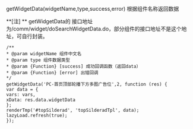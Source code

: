 getWidgetData\(widgetName,type,success,error\) 根据组件名称返回数据

**\[注\] ** getWidgetData的 接口地址为/comm/widget/doSearchWidgetData.do，部分组件的接口地址不是这个地址，可自行封装。

```
/**
* @param widgetName 组件中文名
* @param type 组件数据类型
* @param {Function} [success] 成功回调函数（返回data）
* @param {Function} [error] 出错回调
*/
getWidgetData('PC-首页顶部轮播下方多图广告位',2, function (res) {
var data = {
vars: vars,
xData: res.data.widgetData
};
renderTmp('#topSilderad', 'topSilderadTpl', data);
lazyLoad.refresh(true);
});
```



